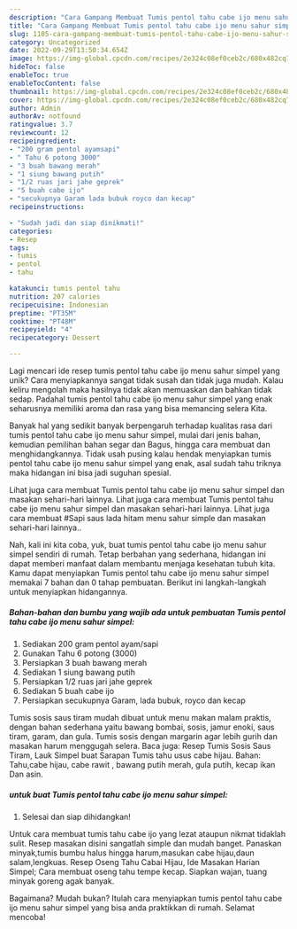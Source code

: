 ```yaml
---
description: "Cara Gampang Membuat Tumis pentol tahu cabe ijo menu sahur simpel yang Mantap"
title: "Cara Gampang Membuat Tumis pentol tahu cabe ijo menu sahur simpel yang Mantap"
slug: 1105-cara-gampang-membuat-tumis-pentol-tahu-cabe-ijo-menu-sahur-simpel-yang-mantap
category: Uncategorized
date: 2022-09-29T13:50:34.654Z
image: https://img-global.cpcdn.com/recipes/2e324c08ef0ceb2c/680x482cq70/tumis-pentol-tahu-cabe-ijo-menu-sahur-simpel-foto-resep-utama.jpg
hideToc: false
enableToc: true
enableTocContent: false
thumbnail: https://img-global.cpcdn.com/recipes/2e324c08ef0ceb2c/680x482cq70/tumis-pentol-tahu-cabe-ijo-menu-sahur-simpel-foto-resep-utama.jpg
cover: https://img-global.cpcdn.com/recipes/2e324c08ef0ceb2c/680x482cq70/tumis-pentol-tahu-cabe-ijo-menu-sahur-simpel-foto-resep-utama.jpg
author: Admin
authorAv: notfound
ratingvalue: 3.7
reviewcount: 12
recipeingredient:
- "200 gram pentol ayamsapi"
- " Tahu 6 potong 3000"
- "3 buah bawang merah"
- "1 siung bawang putih"
- "1/2 ruas jari jahe geprek"
- "5 buah cabe ijo"
- "secukupnya Garam lada bubuk royco dan kecap"
recipeinstructions:

- "Sudah jadi dan siap dinikmati!"
categories:
- Resep
tags:
- tumis
- pentol
- tahu

katakunci: tumis pentol tahu 
nutrition: 207 calories
recipecuisine: Indonesian
preptime: "PT35M"
cooktime: "PT48M"
recipeyield: "4"
recipecategory: Dessert

---
```





Lagi mencari ide resep tumis pentol tahu cabe ijo menu sahur simpel yang unik? Cara menyiapkannya sangat tidak susah dan tidak juga mudah. Kalau keliru mengolah maka hasilnya tidak akan memuaskan dan bahkan tidak sedap. Padahal tumis pentol tahu cabe ijo menu sahur simpel yang enak seharusnya memiliki aroma dan rasa yang bisa memancing selera Kita.





Banyak hal yang sedikit banyak berpengaruh terhadap kualitas rasa dari tumis pentol tahu cabe ijo menu sahur simpel, mulai dari jenis bahan, kemudian pemilihan bahan segar dan Bagus, hingga cara membuat dan menghidangkannya. Tidak usah pusing kalau hendak menyiapkan tumis pentol tahu cabe ijo menu sahur simpel yang enak,      asal sudah tahu triknya maka hidangan ini bisa jadi suguhan spesial.














Lihat juga cara membuat Tumis pentol tahu cabe ijo menu sahur simpel dan masakan sehari-hari lainnya. Lihat juga cara membuat Tumis pentol tahu cabe ijo menu sahur simpel dan masakan sehari-hari lainnya. Lihat juga cara membuat #Sapi saus lada hitam menu sahur simple dan masakan sehari-hari lainnya..






Nah, kali ini kita coba, yuk, buat tumis pentol tahu cabe ijo menu sahur simpel sendiri di rumah. Tetap berbahan yang sederhana, hidangan ini dapat memberi manfaat dalam membantu menjaga kesehatan tubuh kita. Kamu dapat menyiapkan Tumis pentol tahu cabe ijo menu sahur simpel memakai 7 bahan dan 0 tahap pembuatan. Berikut ini langkah-langkah untuk menyiapkan hidangannya.

<!--inarticleads1-->

##### Bahan-bahan dan bumbu yang wajib ada untuk pembuatan Tumis pentol tahu cabe ijo menu sahur simpel:

1. Sediakan 200 gram pentol ayam/sapi
1. Gunakan  Tahu 6 potong (3000)
1. Persiapkan 3 buah bawang merah
1. Sediakan 1 siung bawang putih
1. Persiapkan 1/2 ruas jari jahe geprek
1. Sediakan 5 buah cabe ijo
1. Persiapkan secukupnya Garam, lada bubuk, royco dan kecap


Tumis sosis saus tiram mudah dibuat untuk menu makan malam praktis, dengan bahan sederhana yaitu bawang bombai, sosis, jamur enoki, saus tiram, garam, dan gula. Tumis sosis dengan margarin agar lebih gurih dan masakan harum menggugah selera. Baca juga: Resep Tumis Sosis Saus Tiram, Lauk Simpel buat Sarapan Tumis tahu usus cabe hijau. Bahan: Tahu,cabe hijau, cabe rawit , bawang putih merah, gula putih, kecap ikan Dan asin. 

<!--inarticleads2-->

#####  untuk buat Tumis pentol tahu cabe ijo menu sahur simpel:


1. Selesai dan siap dihidangkan!

Untuk cara membuat tumis tahu cabe ijo yang lezat ataupun nikmat tidaklah sulit. Resep masakan disini sangatlah simple dan mudah banget. Panaskan minyak,tumis bumbu halus hingga harum,masukan cabe hijau,daun salam,lengkuas. Resep Oseng Tahu Cabai Hijau, Ide Masakan Harian Simpel; Cara membuat oseng tahu tempe kecap. Siapkan wajan, tuang minyak goreng agak banyak. 

Bagaimana? Mudah bukan? Itulah cara menyiapkan tumis pentol tahu cabe ijo menu sahur simpel yang bisa anda praktikkan di rumah. Selamat mencoba!
